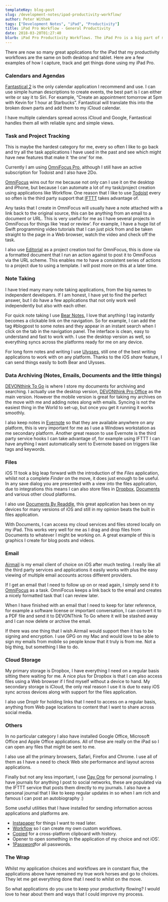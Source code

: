 ```yaml
---
templateKey: blog-post
slug: /development-notes/ipad-productivity-workflow/
author: Peter Witham
tags: ["Development Notes", "iPad", "Productivity"]
title: iPad Pro Workflow - General Productivity
date: 2018-03-20T01:27:40
blurb: iPad Pro Productivity Workflows. The iPad Pro is a big part of my day, from taking notes to managing email and tracking tasks. Here are my workflows and the apps I use.
---
```


There are now so many great applications for the iPad that my productivity workflows are the same on both desktop and tablet. Here are a few examples of how I capture, track and get things done using my iPad Pro.

### Calendars and Agendas
[Fantastical 2](https://itunes.apple.com/us/app/fantastical-2-for-ipad/id830708155?mt=8&amp;uo=4&amp;at=1010lv3Y) is the only calendar application I recommend and use. I can use simple human descriptions to create events, the best part is I can either write or say it to Siri. For example, “Create an appointment tomorrow at 5pm with Kevin for 1 hour at Starbucks”. Fantastical will translate this into the broken down parts and add them to my iCloud calendar.

I have multiple calendars spread across iCloud and Google, Fantastical handles them all with reliable sync and simple views.

### Task and Project Tracking
This is maybe the hardest category for me, every so often I like to go back and try all the task applications I have used in the past and see which might have new features that make it ‘the one’ for me.

Currently I am using [OmniFocus Pro](https://itunes.apple.com/us/app/omnifocus-2/id904071710?mt=8&amp;uo=4&amp;at=1010lv3Y), although I still have an active subscription for Todoist and I also have 2Do.

[OmniFocus](https://itunes.apple.com/us/app/omnifocus-2/id904071710?mt=8&amp;uo=4&amp;at=1010lv3Y) wins out for me because not only can I use it on the desktop and iPhone, but because I can automate a lot of my task/project creation using applications like Workflow. One reason that I like to use [Todoist](https://itunes.apple.com/us/app/todoist-organize-your-life/id572688855?mt=8&amp;uo=4&amp;at=1010lv3Y) every so often is the third party support that [IFTTT](https://itunes.apple.com/us/app/ifttt/id660944635?mt=8&amp;uo=4&amp;at=1010lv3Y) takes advantage of.

Any tasks that I create in OmniFocus will usually have a note attached with a link back to the original source, this can be anything from an email to a document or URL. This is very useful for me as I have several projects in OmniFocus for things like ‘read or review’. For example, I have a huge list of Swift programming video tutorials that I can just pick from and be taken straight to the page in a Web browser, watch the video and check off the task.

I also use [Editorial](https://itunes.apple.com/us/app/editorial/id673907758?mt=8&amp;uo=4&amp;at=1010lv3Y) as a project creation tool for OmniFocus, this is done via a formatted document that I run an action against to post it to OmniFocus via the URL scheme. This enables me to have a consistent series of actions to a project due to using a template. I will post more on this at a later time.

### Note Taking
I have tried many many note taking applications, from the big names to independent developers. If I am honest, I have yet to find the perfect answer, but I do have a few applications that not only work well independently but also with each other.

For quick note taking I use [Bear Notes](https://itunes.apple.com/us/app/bear/id1016366447?mt=8&amp;uo=4&amp;at=1010lv3Y), I love that anything I tag instantly becomes a clickable link on the navigation. So for example, I can add the tag #blogpost to some notes and they appear in an instant search when I click on the tab in the navigation panel. The interface is clean, easy to understand and fast to work with. I use the desktop version as well, so everything syncs across the platforms ready for me on any device.

For long form notes and writing I use [Ulysses](https://itunes.apple.com/us/app/ulysses/id1225571038?mt=8&amp;uo=4&amp;at=1010lv3Y), still one of the best writing applications to work with on any platform. Thanks to the iOS _share_ feature, I can send things easily to both Bear and Ulysses.

### Data Archiving (Notes, Emails, Documents and the little things)
[DEVONthink To Go](https://itunes.apple.com/us/app/devonthink-to-go/id395722470?mt=8&amp;uo=4&amp;at=1010lv3Y) is where I store my documents for archiving and searching. I actually use the desktop version, [DEVONthink Pro Office](https://itunes.apple.com/us/app/devonthink/id427575699?mt=12&amp;uo=4&amp;at=1010lv3Y) as the main version. However the mobile version is great for taking my archives on the move with me and adding notes along with emails. Syncing is not the easiest thing in the World to set-up, but once you get it running it works smoothly.

I also keep notes in [Evernote](https://itunes.apple.com/us/app/evernote/id281796108?mt=8&amp;uo=4&amp;at=1010lv3Y) so that they are available anywhere on any platform, this is very important for me as I use a Windows workstation as me secondary platform. Another great reason to use Evernote is the third party service hooks I can take advantage of, for example using IFTTT I can have anything I want automatically sent to Evernote based on triggers like tags and keywords.

### Files
iOS 11 took a big leap forward with the introduction of the _Files_ application, whilst not a complete _Finder_ on the move, it does just enough to be useful. In any save dialog you are presented with a view into the files application, due to integrations this means I can also store files in [Dropbox](https://itunes.apple.com/us/app/dropbox/id327630330?mt=8&amp;uo=4&amp;at=1010lv3Y), [Documents](https://itunes.apple.com/us/app/documents-by-readdle/id364901807?mt=8&amp;uo=4&amp;at=1010lv3Y) and various other cloud platforms.

I also use [Documents By Readdle](https://itunes.apple.com/us/app/documents-by-readdle/id364901807?mt=8&amp;uo=4&amp;at=1010lv3Y), this great application has been on my devices for many versions of iOS and still in my opinion beats the built in files application.

With Documents, I can access my cloud services and files stored locally on my iPad. This works very well for me as I drag and drop files from Documents to whatever I might be working on. A great example of this is graphics I create for blog posts and videos.

### Email
[Airmail](https://itunes.apple.com/us/app/airmail-your-mail-with-you/id993160329?mt=8&amp;uo=4&amp;at=1010lv3Y) is my email client of choice on iOS after much testing. I really like all the third party services and applications it easily works with plus the easy viewing of multiple email accounts across different providers.

If I get an email that I need to follow up on or read again, I simply send it to [OmniFocus](https://itunes.apple.com/us/app/omnifocus-2/id904071710?mt=8&amp;uo=4&amp;at=1010lv3Y) as a task. OmniFocus keeps a link back to the email and creates a nicely formatted task that I can review later.

When I have finished with an email that I need to keep for later reference, for example a software license or important conversation, I can convert it to a PDF file and send it to DEVONThink To Go where it will be stashed away and I can now delete or archive the email.

If there was one thing that I wish Airmail would support then it has to be signing and encryption. I use GPG on my Mac and would love to be able to sign my emails from mobile so people know that it truly is from me. Not a big thing, but something I like to do.

### Cloud Storage
My primary storage is Dropbox, I have everything I need on a regular basis sitting there waiting for me. A nice plus for Dropbox is that I can also access files using a Web browser if I find myself without a device to hand. My secondary storage is iCloud, the only real reason I use it is due to easy iOS sync across devices along with support for the files application.

I also use Droplr for holding links that I need to access on a regular basis, anything from Web page locations to content that I want to share across social media.

### Others
In no particular category I also have installed Google Office, Microsoft Office and Apple Office applications. All of these are really on the iPad so I can open any files that might be sent to me.

I also use all the primary browsers, Safari, Firefox and Chrome. I use all of them as I have a need to check Web site performance and layout across applications.

Finally but not any less important, I use [Day One](https://itunes.apple.com/us/app/day-one-journal/id1044867788?mt=8&amp;uo=4&amp;at=1010lv3Y) for personal journaling. I have journals for anything I post to social networks, these are populated via the IFTTT service that posts them directly to my journals. I also have a personal journal that I like to keep regular updates in so when I am rich and famous I can post an autobiography :)

Some useful utilities that I have installed for sending information across applications and platforms are.

- [Instapaper](https://itunes.apple.com/us/app/instapaper/id288545208?mt=8&amp;uo=4&amp;at=1010lv3Y) for things I want to read later.
- [Workflow](https://itunes.apple.com/us/app/workflow/id915249334?mt=8&amp;uo=4&amp;at=1010lv3Y) so I can create my own custom workflows.
- [Copied](https://itunes.apple.com/us/app/copied/id1015767349?mt=8&amp;uo=4&amp;at=1010lv3Y) for a cross-platform clipboard with history.
- Opener to open something in the application of my choice and not iOS’.
- [1Password](https://itunes.apple.com/us/app/1password/id568903335?mt=8&amp;uo=4&amp;at=1010lv3Y)for all passwords.

### The Wrap
Whilst my application choices and workflows are in constant flux, the applications above have remained my true work horses and go to choices. They let me get everything done that I need to whilst on the move.

So what applications do you use to keep your productivity flowing? I would love to hear about them and ways that I could improve my process.
